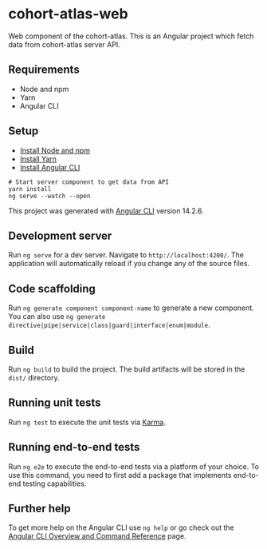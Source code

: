 # cohort-atlas-web
Web component of the cohort-atlas. This is an Angular project which fetch data from cohort-atlas server API.

## Requirements
- Node and npm
- Yarn
- Angular CLI

## Setup
- [Install Node and npm](https://docs.npmjs.com/downloading-and-installing-node-js-and-npm)
- [Install Yarn](https://classic.yarnpkg.com/lang/en/docs/install/#debian-stable)
- [Install Angular CLI](https://angular.io/cli)

```shell
# Start server component to get data from API
yarn install
ng serve --watch --open
```


This project was generated with [Angular CLI](https://github.com/angular/angular-cli) version 14.2.6.

## Development server

Run `ng serve` for a dev server. Navigate to `http://localhost:4200/`. The application will automatically reload if you change any of the source files.

## Code scaffolding

Run `ng generate component component-name` to generate a new component. You can also use `ng generate directive|pipe|service|class|guard|interface|enum|module`.

## Build

Run `ng build` to build the project. The build artifacts will be stored in the `dist/` directory.

## Running unit tests

Run `ng test` to execute the unit tests via [Karma](https://karma-runner.github.io).

## Running end-to-end tests

Run `ng e2e` to execute the end-to-end tests via a platform of your choice. To use this command, you need to first add a package that implements end-to-end testing capabilities.

## Further help

To get more help on the Angular CLI use `ng help` or go check out the [Angular CLI Overview and Command Reference](https://angular.io/cli) page.
